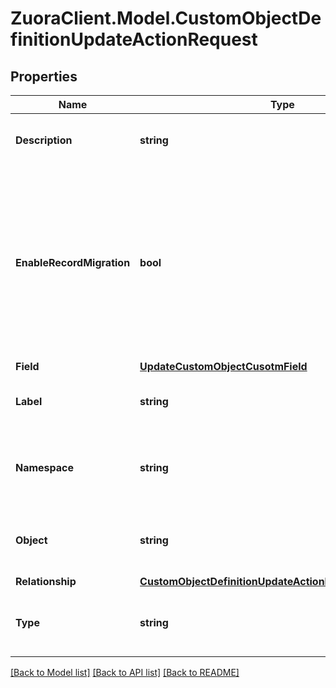 # ZuoraClient.Model.CustomObjectDefinitionUpdateActionRequest

## Properties

Name | Type | Description | Notes
------------ | ------------- | ------------- | -------------
**Description** | **string** | Optional property for &#x60;updateObject&#x60; action | [optional] 
**EnableRecordMigration** | **bool** | Optional property for &#x60;updateObject&#x60; action. Specifies whether Deployment Manager migrates custom object records when migrating the custom object between tenants.  | [optional] 
**Field** | [**UpdateCustomObjectCusotmField**](UpdateCustomObjectCusotmField.md) |  | [optional] 
**Label** | **string** | Optional property for &#x60;updateObject&#x60; action | [optional] 
**Namespace** | **string** | The namespace of the custom object definition to be updated | 
**Object** | **string** | The API name of the custom object definition to be updated | 
**Relationship** | [**CustomObjectDefinitionUpdateActionRequestRelationship**](CustomObjectDefinitionUpdateActionRequestRelationship.md) |  | [optional] 
**Type** | **string** | The type of the updating action on a custom object definition | 

[[Back to Model list]](../README.md#documentation-for-models) [[Back to API list]](../README.md#documentation-for-api-endpoints) [[Back to README]](../README.md)

